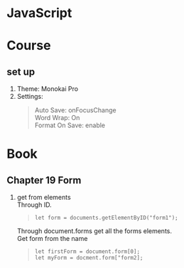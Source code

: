 # JavaScript

# Course
## set up

1. Theme: Monokai Pro
2. Settings:
   > Auto Save: onFocusChange  
   > Word Wrap: On  
   > Format On Save: enable



# Book

## Chapter 19 Form
1. get from elements    
   Through ID.    
     >`let form = documents.getElementByID("form1");`   
     
     
   Through document.forms get all the forms elements.    
   Get form from the name    
    >`let firstForm = document.form[0];`    
    >`let myForm = docment.form["form2];`
